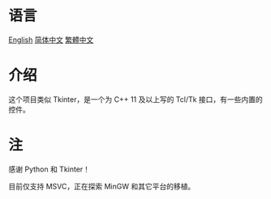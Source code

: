 # 语言
[English](README.md) [简体中文](README.SC.md) [繁體中文](README.TC.md)

# 介绍

这个项目类似 Tkinter，是一个为 C++ 11 及以上写的 Tcl/Tk 接口，有一些内置的控件。

# 注

感谢 Python 和 Tkinter！

目前仅支持 MSVC，正在探索 MinGW 和其它平台的移植。